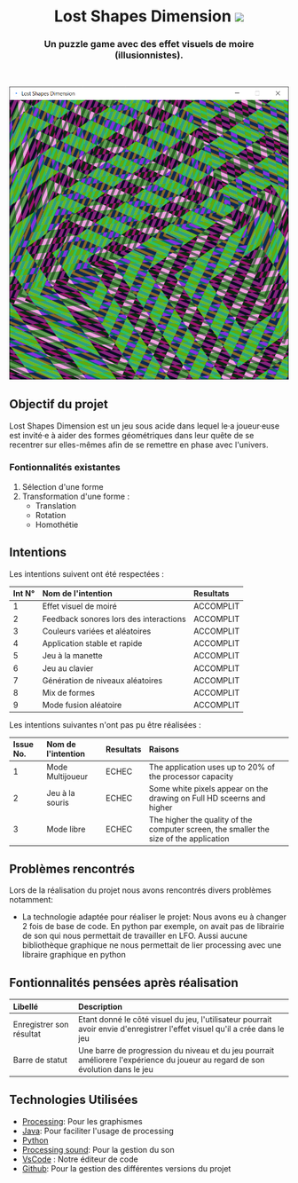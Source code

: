 <div align="center">
  <h1 align="center">
        Lost Shapes Dimension
    <img src="MDImages/001-paint.png" />
  </h1>

  <h3 align="center">Un puzzle game avec des effet visuels de moire (illusionnistes).</h3>
</div>

<br/>

![screenshot](captures/capture05.png)


## Objectif du projet
Lost Shapes Dimension est un jeu sous acide dans lequel le·a joueur·euse est invité·e à aider des formes géométriques dans leur quête de se recentrer sur elles-mêmes afin de se remettre en phase avec l'univers. 


### Fontionnalités existantes

1. Sélection d'une forme
2. Transformation d'une forme :
    - Translation
    - Rotation
    - Homothétie

## Intentions

Les intentions suivent ont été respectées : 

|  Int N°  | Nom de l'intention                               |   Resultats    |
|:---------|:-------------------------------------------------|:---------------|
|    1     |  Effet visuel de moiré                           |    ACCOMPLIT   |
|    2     |  Feedback sonores lors des interactions          |    ACCOMPLIT   |
|    3     |  Couleurs variées et aléatoires                  |    ACCOMPLIT   |
|    4     |  Application stable et rapide                    |    ACCOMPLIT   |
|    5     |  Jeu à la manette                                |    ACCOMPLIT   |
|    6     |  Jeu au clavier                                  |    ACCOMPLIT   |
|    7     |  Génération de niveaux aléatoires                |    ACCOMPLIT   |
|    8     |  Mix de formes                                   |    ACCOMPLIT   |
|    9     |  Mode fusion aléatoire                           |    ACCOMPLIT   |

Les intentions suivantes n'ont pas pu être réalisées :


| Issue No. | Nom de l'intention                               | Resultats |  Raisons                                                                               |
|:----------|:-------------------------------------------------|:----------|:---------------------------------------------------------------------------------------|
|     1     |  Mode Multijoueur                                |  ECHEC    | The application uses up to 20% of the processor capacity                               |
|     2     |  Jeu à la souris                                 |  ECHEC    | Some white pixels appear on the drawing on Full HD sceerns and higher                  |
|     3     |  Mode libre                                      |  ECHEC    | The higher the quality of the computer screen, the smaller the size of the application |


## Problèmes rencontrés

Lors de la réalisation du projet nous avons rencontrés divers problèmes notamment:
- La technologie adaptée pour réaliser le projet: Nous avons eu à changer 2 fois de base de code. En python par exemple, on avait pas de librairie de son qui nous permettait de travailler en LFO. Aussi aucune bibliothèque graphique ne nous permettait de lier processing avec une libraire graphique en python

## Fontionnalités pensées après réalisation

| Libellé      | Description |
|:-------------|:------------|
| Enregistrer son résultat   | Etant donné le côté visuel du jeu, l'utilisateur pourrait avoir envie d'enregistrer l'effet visuel qu'il a crée dans le jeu |
| Barre de statut            | Une barre de progression du niveau et du jeu pourrait améliorere l'expérience du joueur au regard de son évolution dans le jeu  |

## Technologies Utilisées

- [Processing](): Pour les graphismes
- [Java](https://fr.wikipedia.org/wiki/Java_(langage)): Pour faciliter l'usage de processing
- [Python]()
- [Processing sound](): Pour la gestion du son
- [VsCode](https://slick.ninjacave.com/javadoc/) : Notre éditeur de code
- [Github](): Pour la gestion des différentes versions du projet
